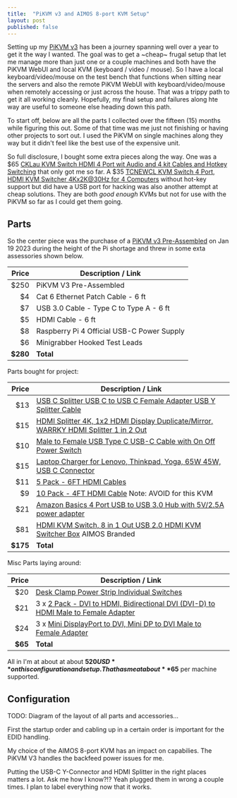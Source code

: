 ```yaml
---
title:  "PiKVM v3 and AIMOS 8-port KVM Setup"
layout: post
published: false
---
```


Setting up my [PiKVM v3](https://docs.pikvm.org/v3/) has been a journey spanning well over a year to get it the way I wanted. The goal was to get a ~cheap~ frugal setup that let me manage more than just one or a couple machines and both have the PiKVM WebUI and local KVM (keyboard / video / mouse). So I have a local keyboard/video/mouse on the test bench that functions when sitting near the servers and also the remote PiKVM WebUI with keyboard/video/mouse when remotely accessing or just across the house. That was a trippy path to get it all working cleanly. Hopefully, my final setup and failures along hte way are useful to someone else heading down this path.

<!-- excerpt-end -->

To start off, below are all the parts I collected over the fifteen (15) months while figuring this out. Some of that time was me just not finishing or having other projects to sort out. I used the PiKVM on single machines along they way but it didn't feel like the best use of the expensive unit.

So full disclosure, I bought some extra pieces along the way. One was a $65 [CKLau KVM Switch HDMI 4 Port wit Audio and 4 kit Cables and Hotkey Switching](https://amzn.to/3U1OiXY) that only got me so far. A $35 [TCNEWCL KVM Switch 4 Port, HDMI KVM Switcher 4Kx2K@30Hz for 4 Computers](https://amzn.to/3xkMhNv) without hot-key support but did have a USB port for hacking was also another attempt at cheap solutions. They are both *good enough* KVMs but not for use with the PiKVM so far as I could get them going.

## Parts

So the center piece was the purchase of a [PiKVM v3 Pre-Assembled](https://cloudfree.shop/product/pikvm-v3-pre-assembled/) on Jan 19 2023 during the height of the Pi shortage and threw in some exta assessories shown below.

| Price | Description / Link |
| -----:| -------- |
| $250 | PiKVM V3 Pre-Assembled |
| $4 | Cat 6 Ethernet Patch Cable - 6 ft |
| $7 | USB 3.0 Cable - Type C to Type A - 6 ft |
| $5 | HDMI Cable - 6 ft |
| $8 | Raspberry Pi 4 Official USB-C Power Supply |
| $6 | Minigrabber Hooked Test Leads |
| **$280** | **Total** |

Parts bought for project:

| Price | Description / Link |
| -----:| -------- |
| $13 | [USB C Splitter USB C to USB C Female Adapter USB Y Splitter Cable](https://amzn.to/3U5C2FG) |
| $15 | [HDMI Splitter 4K, 1x2 HDMI Display Duplicate/Mirror, WARRKY HDMI Splitter 1 in 2 Out](https://amzn.to/3xqMmPV) |
| $10 | [Male to Female USB Type C USB-C Cable with On Off Power Switch](https://amzn.to/43HsLXT) |
| $15 | [Laptop Charger for Lenovo, Thinkpad, Yoga, 65W 45W, USB C Connector](https://amzn.to/3J7OxKW) |
| $11 | [5 Pack - 6FT HDMI Cables](https://amzn.to/3TIT4bC) |
|  $9 | [10 Pack - 4FT HDMI Cable](https://amzn.to/43KNhGR) Note: AVOID for this KVM |
| $21 | [Amazon Basics 4 Port USB to USB 3.0 Hub with 5V/2.5A power adapter](https://amzn.to/3TJ1sI8) |
| $81 | [HDMI KVM Switch, 8 in 1 Out USB 2.0 HDMI KVM Switcher Box](https://amzn.to/43ItIPz) AIMOS Branded |
| **$175** | **Total** |

Misc Parts laying around:

| Price | Description / Link |
| -----:| -------- |
| $20 | [Desk Clamp Power Strip Individual Switches](https://amzn.to/3J5YhoR) |
| $21 | 3 x [2 Pack - DVI to HDMI, Bidirectional DVI (DVI-D) to HDMI Male to Female Adapter](https://amzn.to/4cInJ1i) |
| $24 | 3 x [Mini DisplayPort to DVI, Mini DP to DVI Male to Female Adapter](https://amzn.to/3vEvdBL) |
| **$65** | **Total** |

All in I'm at about at about **$520 USD** on this configuration and setup.  That has me at about **$65** per machine supported.

## Configuration

TODO: Diagram of the layout of all parts and accessories...

First the startup order and cabling up in a certain order is important for the EDID handling.

My choice of the AIMOS 8-port KVM has an impact on capabilies. The PiKVM V3 handles the backfeed power issues for me.

Putting the USB-C Y-Connector and HDMI Splitter in the right places matters a lot.  Ask me how I know?!? Yeah plugged them in wrong a couple times. I plan to label everything now that it works.
